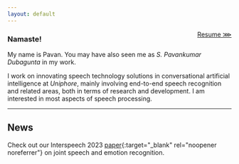 ```yaml
---
layout: default
---
```


<span style="float:right;">[Resume ⋙](cv.html) </span>

### Namaste!

My name is Pavan. You may have also seen me as _S. Pavankumar Dubagunta_ in my work.

I work on innovating speech technology solutions in conversational artificial intelligence at _Uniphore_, mainly involving end-to-end speech recognition and related areas, both in terms of research and development. I am interested in most aspects of speech processing.

* * *

## News

Check out our Interspeech 2023 [paper](https://www.isca-speech.org/archive/pdfs/interspeech_2023/bansal23_interspeech.pdf){:target="_blank" rel="noopener noreferrer"} on joint speech and emotion recognition.
